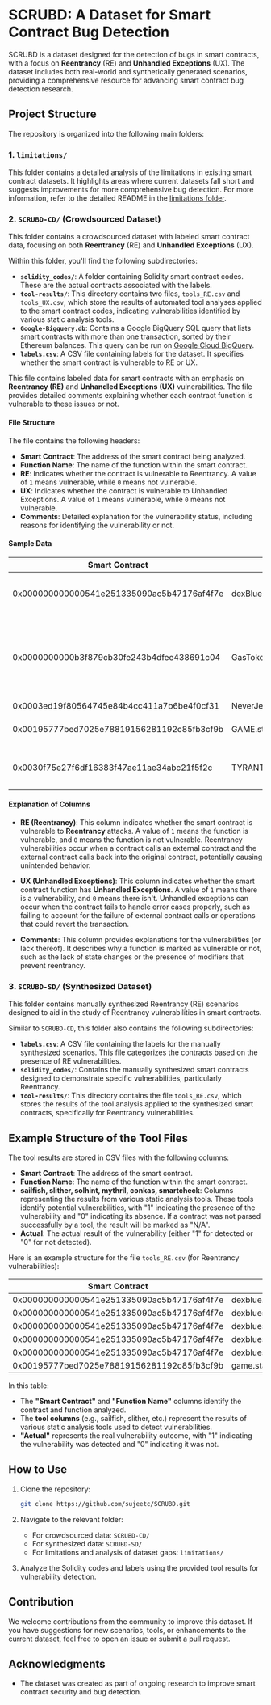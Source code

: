 # SCRUBD: A Dataset for Smart Contract Bug Detection

SCRUBD is a dataset designed for the detection of bugs in smart contracts, with a focus on **Reentrancy** (RE) and **Unhandled Exceptions** (UX). The dataset includes both real-world and synthetically generated scenarios, providing a comprehensive resource for advancing smart contract bug detection research.

## Project Structure

The repository is organized into the following main folders:

### 1. `limitations/`
This folder contains a detailed analysis of the limitations in existing smart contract datasets. It highlights areas where current datasets fall short and suggests improvements for more comprehensive bug detection. For more information, refer to the detailed README in the [limitations folder](limitations/README.md).

### 2. `SCRUBD-CD/` (Crowdsourced Dataset)
This folder contains a crowdsourced dataset with labeled smart contract data, focusing on both **Reentrancy** (RE) and **Unhandled Exceptions** (UX).

Within this folder, you'll find the following subdirectories:
- **`solidity_codes/`**: A folder containing Solidity smart contract codes. These are the actual contracts associated with the labels.
- **`tool-results/`**: This directory contains two files, `tools_RE.csv` and `tools_UX.csv`, which store the results of automated tool analyses applied to the smart contract codes, indicating vulnerabilities identified by various static analysis tools.
- **`Google-Bigquery.db`**: Contains a Google BigQuery SQL query that lists smart contracts with more than one transaction, sorted by their Ethereum balances. This query can be run on [Google Cloud BigQuery](https://cloud.google.com/bigquery).
- **`labels.csv`**: A CSV file containing labels for the dataset. It specifies whether the smart contract is vulnerable to RE or UX.

This file contains labeled data for smart contracts with an emphasis on **Reentrancy (RE)** and **Unhandled Exceptions (UX)** vulnerabilities. The file provides detailed comments explaining whether each contract function is vulnerable to these issues or not.

#### File Structure

The file contains the following headers:

- **Smart Contract**: The address of the smart contract being analyzed.
- **Function Name**: The name of the function within the smart contract.
- **RE**: Indicates whether the contract is vulnerable to Reentrancy. A value of `1` means vulnerable, while `0` means not vulnerable.
- **UX**: Indicates whether the contract is vulnerable to Unhandled Exceptions. A value of `1` means vulnerable, while `0` means not vulnerable.
- **Comments**: Detailed explanation for the vulnerability status, including reasons for identifying the vulnerability or not.

#### Sample Data

| Smart Contract                               | Function Name                                             | RE | UX  | Comments                                                            |
|---------------------------------------------|----------------------------------------------------------|------|-----|---------------------------------------------------------------------|
| 0x000000000000541e251335090ac5b47176af4f7e  | dexBlue.spendGasTokens(uint256)                          | 0    | 1   | -- No REENT: no ether involved                                       |
| 0x0000000000b3f879cb30fe243b4dfee438691c04  | GasToken2.makeChild()                                    | 0    | 1   | -- Reason for no REENT: No state changes after external call       | 
| 0x0003ed19f80564745e84b4cc411a7b6be4f0cf31  | NeverJeet.openTrading()                                  | 0    | 0   |                                                                     |
| 0x00195777bed7025e78819156281192c85fb3cf9b  | GAME.startRaffle(uint256)                                | 1    | 0   | -- REENT -- state var jackpot                                       |
| 0x0030f75e27f6df16383f47ae11ae34abc21f5f2c  | TYRANT.GoLive()                                          | 0    | 0   | -- no REENT: modifier onlyowner                                     |

#### Explanation of Columns

- **RE (Reentrancy)**: This column indicates whether the smart contract is vulnerable to **Reentrancy** attacks. A value of `1` means the function is vulnerable, and `0` means the function is not vulnerable. Reentrancy vulnerabilities occur when a contract calls an external contract and the external contract calls back into the original contract, potentially causing unintended behavior.

- **UX (Unhandled Exceptions)**: This column indicates whether the smart contract function has **Unhandled Exceptions**. A value of `1` means there is a vulnerability, and `0` means there isn't. Unhandled exceptions can occur when the contract fails to handle error cases properly, such as failing to account for the failure of external contract calls or operations that could revert the transaction.

- **Comments**: This column provides explanations for the vulnerabilities (or lack thereof). It describes why a function is marked as vulnerable or not, such as the lack of state changes or the presence of modifiers that prevent reentrancy.


### 3. `SCRUBD-SD/` (Synthesized Dataset)
This folder contains manually synthesized Reentrancy (RE) scenarios designed to aid in the study of Reentrancy vulnerabilities in smart contracts.

Similar to `SCRUBD-CD`, this folder also contains the following subdirectories:
- **`labels.csv`**: A CSV file containing the labels for the manually synthesized scenarios. This file categorizes the contracts based on the presence of RE vulnerabilities.
- **`solidity_codes/`**: Contains the manually synthesized smart contracts designed to demonstrate specific vulnerabilities, particularly Reentrancy.
- **`tool-results/`**: This directory contains the file `tools_RE.csv`, which stores the results of the tool analysis applied to the synthesized smart contracts, specifically for Reentrancy vulnerabilities.

## Example Structure of the Tool Files

The tool results are stored in CSV files with the following columns:

- **Smart Contract**: The address of the smart contract.
- **Function Name**: The name of the function within the smart contract.
- **sailfish, slither, solhint, mythril, conkas, smartcheck**: Columns representing the results from various static analysis tools. These tools identify potential vulnerabilities, with "1" indicating the presence of the vulnerability and "0" indicating its absence. If a contract was not parsed successfully by a tool, the result will be marked as "N/A".
- **Actual**: The actual result of the vulnerability (either "1" for detected or "0" for not detected).

Here is an example structure for the file `tools_RE.csv` (for Reentrancy vulnerabilities):

| Smart Contract                               | Function Name                                          | sailfish | slither | solhint | mythril | conkas | Actual |
|---------------------------------------------|-------------------------------------------------------|----------|---------|---------|---------|--------|--------|
| 0x000000000000541e251335090ac5b47176af4f7e  | dexblue.spendgastokens                                | N/A      | 1       | 0       | 0       | 0      | 1      |
| 0x000000000000541e251335090ac5b47176af4f7e  | dexbluesettlementmodule.matchorderwithreserve        | N/A      | 1       | 0       | 0       | 0      | 1      |
| 0x000000000000541e251335090ac5b47176af4f7e  | dexbluesettlementmodule.matchorderwithreservewithdata| N/A      | 1       | 0       | 0       | 0      | 1      |
| 0x000000000000541e251335090ac5b47176af4f7e  | dexbluesettlementmodule.settleringtrade              | N/A      | 1       | 0       | 0       | 0      | 1      |
| 0x000000000000541e251335090ac5b47176af4f7e  | dexbluesettlementmodule.settleringtradewithdata     | N/A      | 1       | 0       | 0       | 0      | 1      |
| 0x00195777bed7025e78819156281192c85fb3cf9b  | game.startraffle                                     | 0        | 1       | 1       | 0       | 0      | 1      |

In this table:
- The **"Smart Contract"** and **"Function Name"** columns identify the contract and function analyzed.
- The **tool columns** (e.g., sailfish, slither, etc.) represent the results of various static analysis tools used to detect vulnerabilities.
- **"Actual"** represents the real vulnerability outcome, with "1" indicating the vulnerability was detected and "0" indicating it was not.

## How to Use

1. Clone the repository:
    ```bash
    git clone https://github.com/sujeetc/SCRUBD.git
    ```

2. Navigate to the relevant folder:
    - For crowdsourced data: `SCRUBD-CD/`
    - For synthesized data: `SCRUBD-SD/`
    - For limitations and analysis of dataset gaps: `limitations/`

3. Analyze the Solidity codes and labels using the provided tool results for vulnerability detection.

## Contribution

We welcome contributions from the community to improve this dataset. If you have suggestions for new scenarios, tools, or enhancements to the current dataset, feel free to open an issue or submit a pull request.

## Acknowledgments

- The dataset was created as part of ongoing research to improve smart contract security and bug detection.

